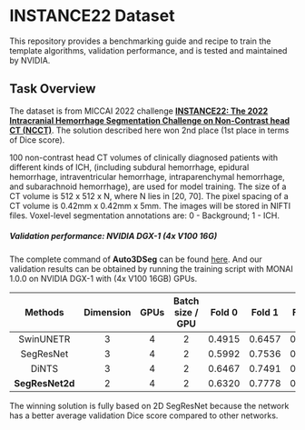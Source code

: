 # INSTANCE22 Dataset

This repository provides a benchmarking guide and recipe to train the template algorithms, validation performance, and is tested and maintained by NVIDIA.

## Task Overview

The dataset is from MICCAI 2022 challenge **[INSTANCE22: The 2022 Intracranial Hemorrhage Segmentation Challenge on Non-Contrast head CT (NCCT)](https://instance.grand-challenge.org/)**. The solution described here won 2nd place (1st place in terms of Dice score).

100 non-contrast head CT volumes of clinically diagnosed patients with different kinds of ICH,
(including subdural hemorrhage, epidural hemorrhage, intraventricular hemorrhage, intraparenchymal
hemorrhage, and subarachnoid hemorrhage), are used for model training. The size of a CT volume is 512 x 512 x N, where N lies in [20, 70]. The pixel spacing of a CT volume is 0.42mm x 0.42mm x 5mm. The images will be stored in NIFTI files. Voxel-level segmentation annotations are: 0 - Background; 1 - ICH.

##### Validation performance: NVIDIA DGX-1 (4x V100 16G)

The complete command of **Auto3DSeg** can be found [here](../../README.md#reference-python-apis-for-auto3dseg). And our validation results can be obtained by running the training script with MONAI 1.0.0 on NVIDIA DGX-1 with (4x V100 16GB) GPUs.

| Methods| Dimension | GPUs | Batch size / GPU | Fold 0 | Fold 1 | Fold 2 | Fold 3 | Fold 4 | Avg |
|:------:|:---------:|:----:|:----------------:|:------:|:------:|:------:|:------:|:------:|:---:|
| SwinUNETR  | 3 | 4 | 2 | 0.4915 | 0.6457 | 0.6895 | 0.5256 | 0.5935 | 0.5891 |
| SegResNet  | 3 | 4 | 2 | 0.5992 | 0.7536 | 0.0088 | 0.6154 | 0.6985 | 0.5351 |
| DiNTS      | 3 | 4 | 2 | 0.6467 | 0.7491 | 0.7306	| 0.6638 | 0.6779 | 0.6936 |
| **SegResNet2d** | 2 | 4 | 2 | 0.6320 | 0.7778 | 0.7607 | 0.7006 | 0.7613 | **0.7265** |

The winning solution is fully based on 2D SegResNet because the network has a better average validation Dice score compared to other networks.